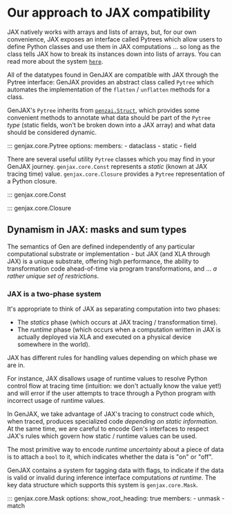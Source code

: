 # Our approach to JAX compatibility

JAX natively works with arrays and lists of arrays, but, for our own convenience, JAX exposes an interface called Pytrees which allow users to define Python classes and use them in JAX computations ... so long as the class tells JAX how to break its instances down into lists of arrays. You can read more about the system [`here`](https://jax.readthedocs.io/en/latest/pytrees.html).

All of the datatypes found in GenJAX are compatible with JAX through the Pytree interface: GenJAX provides an abstract class called `Pytree` which automates the implementation of the `flatten` / `unflatten` methods for a class.

GenJAX's `Pytree` inherits from [`penzai.Struct`](https://penzai.readthedocs.io/en/stable/_autosummary/leaf/penzai.core.struct.Struct.html), which provides some convenient methods to annotate what data should be part of the `Pytree` _type_ (static fields, won't be broken down into a JAX array) and what data should be considered dynamic.

::: genjax.core.Pytree
    options:
      members:
        - dataclass
        - static
        - field

There are several useful utility `Pytree` classes which you may find in your GenJAX journey. `genjax.core.Const` represents a _static_ (known at JAX tracing time) value. `genjax.core.Closure` provides a `Pytree` representation of a Python closure.

::: genjax.core.Const

::: genjax.core.Closure

## Dynamism in JAX: masks and sum types

The semantics of Gen are defined independently of any particular computational substrate or implementation - but JAX (and XLA through JAX) is a unique substrate, offering high performance, the ability to transformation code ahead-of-time via program transformations, and ... _a rather unique set of restrictions_.

### JAX is a two-phase system

It's appropriate to think of JAX as separating computation into two phases:

* The _statics_ phase (which occurs at JAX tracing / transformation time).
* The _runtime_ phase (which occurs when a computation written in JAX is actually deployed via XLA and executed on a physical device somewhere in the world).


JAX has different rules for handling values depending on which phase we are in.

For instance, JAX disallows usage of runtime values to resolve Python control flow at tracing time (intuition: we don't actually know the value yet!) and will error if the user attempts to trace through a Python program with incorrect usage of runtime values.

In GenJAX, we take advantage of JAX's tracing to construct code which, when traced, produces specialized code _depending on static information_. At the same time, we are careful to encode Gen's interfaces to respect JAX's rules which govern how static / runtime values can be used.

The most primitive way to encode _runtime uncertainty_ about a piece of data is to attach a `bool` to it, which indicates whether the data is "on" or "off".

GenJAX contains a system for tagging data with flags, to indicate if the data is valid or invalid during inference interface computations _at runtime_. The key data structure which supports this system is `genjax.core.Mask`.

::: genjax.core.Mask
    options:
        show_root_heading: true
        members:
          - unmask
          - match
